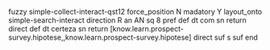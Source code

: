 fuzzy simple-collect-interact-qst12
   force_position N
   madatory Y
   layout_onto simple-search-interact
   direction R
   an AN
   sq 8
   pref 
   def 
    dt com
    sn 
    return 
    direct 
   def 
    dt certeza
    sn 
    return [know.learn.prospect-survey.hipotese,,know.learn.prospect-survey.hipotese]
    direct 
   suf s
   suf 
end
